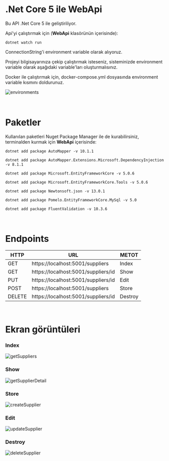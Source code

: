 # .Net Core 5 ile WebApi

Bu API .Net Core 5 ile geliştiriliyor.

Api'yi çalıştırmak için (**WebApi** klasörünün içerisinde):

    dotnet watch run

ConnectionString'i environment variable olarak alıyoruz. 

Projeyi bilgisayarınıza çekip çalıştırmak isteseniz, sisteminizde environment variable olarak aşağıdaki variable'ları oluşturmalısınız.

Docker ile çalıştırmak için, docker-compose.yml dosyasında environment variable kısmını doldurunuz.

![environments](https://user-images.githubusercontent.com/44196434/158075594-3c2c06cd-95d8-42e7-bfe0-2453cc715559.png)

<br>

# Paketler

Kullanılan paketleri Nuget Package Manager ile de kurabilirsiniz, terminalden kurmak için **WebApi** içerisinde:

    dotnet add package AutoMapper -v 10.1.1

    dotnet add package AutoMapper.Extensions.Microsoft.DependencyInjection -v 8.1.1

    dotnet add package Microsoft.EntityFrameworkCore -v 5.0.6

    dotnet add package Microsoft.EntityFrameworkCore.Tools -v 5.0.6

    dotnet add package Newtonsoft.json -v 13.0.1

    dotnet add package Pomelo.EntityFrameworkCore.MySql -v 5.0

    dotnet add package FluentValidation -v 10.3.6
    
    
<br>

# Endpoints

|HTTP|URL|METOT|
|---|---|---|
|GET| https://localhost:5001/suppliers |Index|
|GET| https://localhost:5001/suppliers/id |Show|
|PUT| https://localhost:5001/suppliers/id |Edit|
|POST| https://localhost:5001/suppliers |Store|
|DELETE| https://localhost:5001/suppliers/id |Destroy|

<br>

 # Ekran görüntüleri
 
 ### Index
 ![getSuppliers](https://user-images.githubusercontent.com/44196434/156903685-1f6c53cf-6571-4bb4-bd99-251226e72e36.png)

 ### Show
 ![getSupplierDetail](https://user-images.githubusercontent.com/44196434/156903687-aa2a45dc-a17e-41b9-9b6c-79d570a9eac1.png)

 ### Store
 ![createSupplier](https://user-images.githubusercontent.com/44196434/156903691-108077f1-0c4e-438e-86cb-308d5959740a.png)
 
 ### Edit
 ![updateSupplier](https://user-images.githubusercontent.com/44196434/156925029-d02e9f49-ce7a-4d4e-a4f2-6c341e6259c2.png)
  
 ### Destroy
 ![deleteSupplier](https://user-images.githubusercontent.com/44196434/156903718-05982aeb-b9d2-450e-88d1-5265d1f96152.png)
